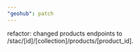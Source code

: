 ```yaml
---
"geohub": patch
---
```


refactor: changed products endpoints to /stac/[id]/[collection]/products/[product_id].
